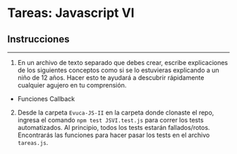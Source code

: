 # Tareas: Javascript VI

## Instrucciones
---
1. En un archivo de texto separado que debes crear, escribe explicaciones de los siguientes conceptos como si se lo estuvieras explicando a un niño de 12 años. Hacer esto te ayudará a descubrir rápidamente cualquier agujero en tu comprensión.

* Funciones Callback

2. Desde la carpeta `Evuca-JS-II` en la carpeta donde clonaste el repo, ingresa el comando `npm test JSVI.test.js` para correr los tests automatizados. Al principio, todos los tests estarán fallados/rotos. Encontrarás las funciones para hacer pasar los tests en el archivo `tareas.js`.